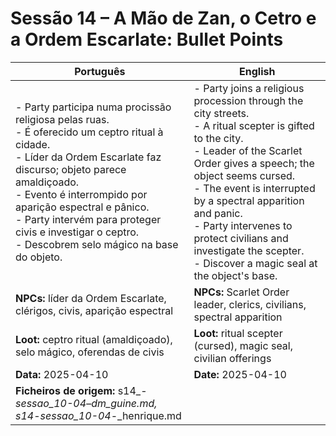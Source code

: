 

# Sessão 14 – A Mão de Zan, o Cetro e a Ordem Escarlate: Bullet Points

| Português | English |
|-----------|---------|
| - Party participa numa procissão religiosa pelas ruas.<br>- É oferecido um ceptro ritual à cidade.<br>- Líder da Ordem Escarlate faz discurso; objeto parece amaldiçoado.<br>- Evento é interrompido por aparição espectral e pânico.<br>- Party intervém para proteger civis e investigar o ceptro.<br>- Descobrem selo mágico na base do objeto.<br> | - Party joins a religious procession through the city streets.<br>- A ritual scepter is gifted to the city.<br>- Leader of the Scarlet Order gives a speech; the object seems cursed.<br>- The event is interrupted by a spectral apparition and panic.<br>- Party intervenes to protect civilians and investigate the scepter.<br>- Discover a magic seal at the object's base.<br> |
| **NPCs:** líder da Ordem Escarlate, clérigos, civis, aparição espectral | **NPCs:** Scarlet Order leader, clerics, civilians, spectral apparition |
| **Loot:** ceptro ritual (amaldiçoado), selo mágico, oferendas de civis | **Loot:** ritual scepter (cursed), magic seal, civilian offerings |
| **Data:** 2025-04-10 | **Date:** 2025-04-10 |
| **Ficheiros de origem:** s14_-_sessao_10-04_–_dm_guine.md, s14_-_sessao_10-04_-_henrique.md |


















